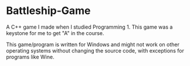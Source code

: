 # Battleship-Game
A C++ game I made when I studied Programming 1. This game was a keystone for me to get "A" in the course.

This game/program is written for Windows and might not work on other operating systems without changing the source code, with exceptions 
for programs like Wine.
